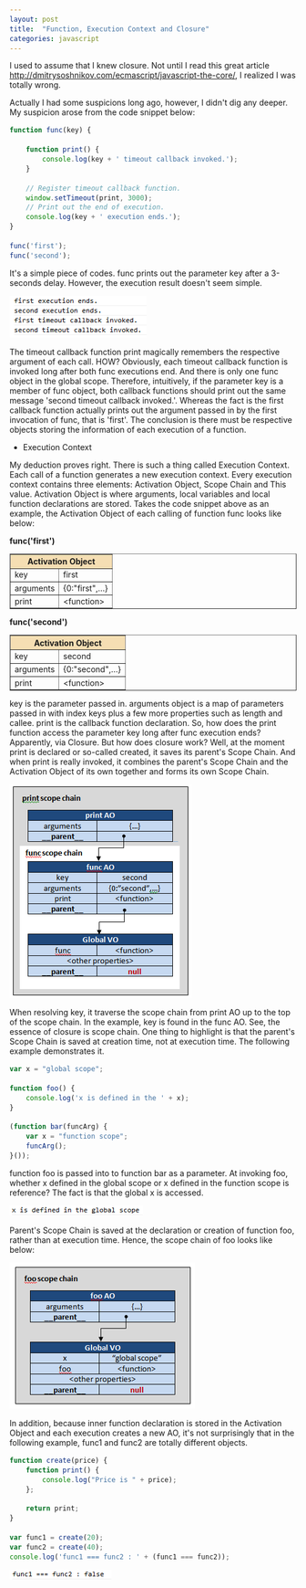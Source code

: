 ```yaml
---
layout: post
title:  "Function, Execution Context and Closure"
categories: javascript
---
```


I used to assume that I knew closure. Not until I read this great article http://dmitrysoshnikov.com/ecmascript/javascript-the-core/, I realized I was totally wrong.

Actually I had some suspicions long ago, however, I didn't dig any deeper. My suspicion arose from the code snippet below:

```javascript
function func(key) {
    
    function print() {
        console.log(key + ' timeout callback invoked.');
    }

    // Register timeout callback function.
    window.setTimeout(print, 3000);
    // Print out the end of execution.
    console.log(key + ' execution ends.');
}

func('first');
func('second');
```

It's a simple piece of codes. func prints out the parameter key after a 3-seconds delay. However, the execution result doesn't seem simple.

![Cascading Selector](/assets/2012-08-14-closure-1.png "closure")

The timeout callback function print magically remembers the respective argument of each call. HOW? Obviously, each timeout callback function is invoked long after both func executions end. And there is only one func object in the global scope. Therefore, intuitively, if the parameter key is a member of func object, both callback functions should print out the same message 'second timeout callback invoked.'. Whereas the fact is the first callback function actually prints out the argument passed in by the first invocation of func, that is 'first'. The conclusion is there must be respective objects storing the information of each execution of a function.

* Execution Context

My deduction proves right. There is such a thing called Execution Context. Each call of a function generates a new execution context. Every execution context contains three elements: Activation Object, Scope Chain and This value.  Activation Object is where arguments, local variables and local function declarations are stored. Takes the code snippet above as an example, the  Activation Object of each calling of function func looks like below:

**func('first')**

<table border="1" cellspacing="0" cellpadding="5">
<tr>
    <th colspan="2" bgcolor="#F5DEB3">Activation Object</th>
</tr>
<tr>
    <td>key</td>
    <td>first</td>
</tr>
<tr>
    <td>arguments</td>
    <td>{0:"first",…}</td>
</tr>
<tr>
    <td>print</td>
    <td>&lt;function&gt;</td>
</tr>
</table>


**func('second')**

<table border="1" cellspacing="0" cellpadding="5">
<tr>
    <th colspan="2" bgcolor="#F5DEB3">Activation Object</th>
</tr>
<tr>
    <td>key</td>
    <td>second</td>
</tr>
<tr>
    <td>arguments</td>
    <td>{0:"second",…}</td>
</tr>
<tr>
    <td>print</td>
    <td>&lt;function&gt;</td>
</tr>
</table>

key is the parameter passed in. arguments object is a map of parameters passed in with index keys plus a few more properties such as length and callee. print is the callback function declaration. So, how does the print  function access the parameter key long after func execution ends? Apparently, via Closure. But how does closure work? Well, at the moment print is declared or so-called created, it saves its parent's Scope Chain. And when print is really invoked, it combines the parent's Scope Chain and the  Activation Object of its own together and forms its own Scope Chain. 

![Cascading Selector](/assets/2012-08-14-closure-2.png "closure")

When resolving key, it traverse the scope chain from print AO up to the top of the scope chain. In the example,  key is found in the func AO. See, the essence of closure is scope chain. One thing to highlight is that the parent's Scope Chain is saved at creation time, not at execution time. The following example demonstrates it.

```javascript
var x = "global scope";

function foo() {
    console.log('x is defined in the ' + x);
}

(function bar(funcArg) {
    var x = "function scope";
    funcArg();
}());
```

function foo is passed into to function bar as a parameter. At invoking foo, whether x defined in the global scope or x defined in the function scope is reference? The fact is that the global x is accessed. 

![Cascading Selector](/assets/2012-08-14-closure-3.png "closure")

Parent's Scope Chain is saved at the declaration or creation of function foo, rather than at execution time. Hence, the scope chain of foo looks like below:

![Cascading Selector](/assets/2012-08-14-closure-4.png "closure")

In addition, because inner function declaration is stored in the Activation Object and each execution creates a new AO, it's not surprisingly that in the following example, func1 and func2 are totally different objects. 

```javascript
function create(price) {
    function print() {
        console.log("Price is " + price);
    };

    return print;
}

var func1 = create(20);
var func2 = create(40);
console.log('func1 === func2 : ' + (func1 === func2));
```

![Cascading Selector](/assets/2012-08-14-closure-5.png "closure")